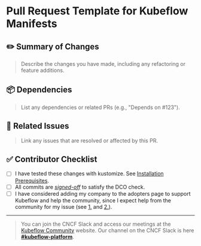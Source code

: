 # Pull Request Template for Kubeflow Manifests

## ✏️ Summary of Changes
> Describe the changes you have made, including any refactoring or feature additions.

## 📦 Dependencies
> List any dependencies or related PRs (e.g., "Depends on #123").

## 🐛 Related Issues
> Link any issues that are resolved or affected by this PR.

## ✅ Contributor Checklist
  - [ ] I have tested these changes with kustomize. See [Installation Prerequisites](https://github.com/kubeflow/manifests#prerequisites).
  - [ ] All commits are [_signed-off_](https://github.com/kubeflow/community/tree/master/dco-signoff-hook#signing-off-commits) to satisfy the DCO check.
  - [ ] I have considered adding my company to the adopters page to support Kubeflow and help the community, since I expect help from the community for my issue (see [1.](https://github.com/kubeflow/community/issues/833) and [2.](https://github.com/kubeflow/community/blob/master/ADOPTERS.md#adopters-of-kubeflow-platform)).

---     
 
> You can join the CNCF Slack and access our meetings at the [Kubeflow Community](https://www.kubeflow.org/docs/about/community/) website. Our channel on the CNCF Slack is here [**#kubeflow-platform**](https://app.slack.com/client/T08PSQ7BQ/C073W572LA2).
  
